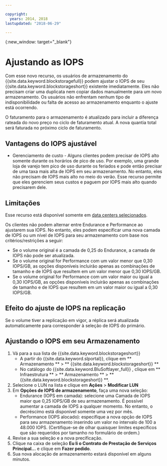 ```yaml
---

copyright:
  years: 2014, 2018
lastupdated: "2018-06-29"

---
```

{:new_window: target="_blank"}

# Ajustando as IOPS

Com esse novo recurso, os usuários de armazenamento do {{site.data.keyword.blockstoragefull}} podem ajustar o IOPS de seu {{site.data.keyword.blockstorageshort}} existente imediatamente. Eles não precisam criar uma duplicata nem copiar dados manualmente para um novo armazenamento. Os usuários não enfrentam nenhum tipo de indisponibilidade ou falta de acesso ao armazenamento enquanto o ajuste está ocorrendo. 

O faturamento para o armazenamento é atualizado para incluir a diferença rateada do novo preço no ciclo de faturamento atual. A nova quantia total será faturada no próximo ciclo de faturamento.


## Vantagens do IOPS ajustável

- Gerenciamento de custo - Alguns clientes podem precisar de IOPS alto somente durante os horários de pico de uso. Por exemplo, uma grande loja de varejo tem pico de uso durante os feriados e pode então precisar de uma taxa mais alta de IOPS em seu armazenamento. No entanto, eles não precisam de IOPS mais alto no meio do verão. Esse recurso permite que eles gerenciem seus custos e paguem por IOPS mais alto quando precisarem dele.

## Limitações

Esse recurso está disponível somente em [data centers selecionados](new-ibm-block-and-file-storage-location-and-features.html).

Os clientes não podem alternar entre Endurance e Performance ao ajustarem sua IOPS. No entanto, eles podem especificar uma nova camada de IOPS ou um nível de IOPS para seu armazenamento com base nos critérios/restrições a seguir: 

- Se o volume original é a camada de 0,25 do Endurance, a camada de IOPS não pode ser atualizada.
- Se o volume original for Performance com um valor menor que 0,30 IOPS/GB, as opções disponíveis incluirão apenas as combinações de tamanho e de IOPS que resultem em um valor menor que 0,30 IOPS/GB.
- Se o volume original for Performance com um valor maior ou igual a 0,30 IOPS/GB, as opções disponíveis incluirão apenas as combinações de tamanho e de IOPS que resultem em um valor maior ou igual a 0,30 IOPS/GB.

## Efeito do ajuste de IOPS na replicação

Se o volume tiver a replicação em vigor, a réplica será atualizada automaticamente para corresponder à seleção de IOPS do primário. 

## Ajustando o IOPS em seu Armazenamento

1. Vá para a sua lista de  {{site.data.keyword.blockstorageshort}}
   - A partir do  {{site.data.keyword.slportal}}, clique em  ** Armazenamento **  >  ** {{site.data.keyword.blockstorageshort}} **
   - No catálogo do  {{site.data.keyword.BluSoftlayer_full}} , clique em  ** Infraestrutura **  >  ** Armazenamento **  >  ** {{site.data.keyword.blockstorageshort}} **.
2. Selecione o LUN na lista e clique em **Ações** > **Modificar LUN**
3. Em **Opções de IOPS de armazenamento**, faça uma nova seleção:
    - Endurance (IOPS em camada): selecione uma Camada de IOPS maior que 0,25 IOPS/GB de seu armazenamento. É possível aumentar a camada de IOPS a qualquer momento. No entanto, o decréscimo está disponível somente uma vez por mês.
    - Performance (IOPS alocado): especifique a nova opção de IOPS para seu armazenamento inserindo um valor no intervalo de 100 a 48.000 IOPS. (Certifique-se de olhar quaisquer limites específicos que são requeridos por tamanho no formulário de ordem.)
4. Revise a sua seleção e a nova precificação.
5. Clique na caixa de seleção **Eu li o Contrato de Prestação de Serviços Principal...** e clique em **Fazer pedido**.
6. Sua nova alocação de armazenamento estará disponível em alguns minutos.
